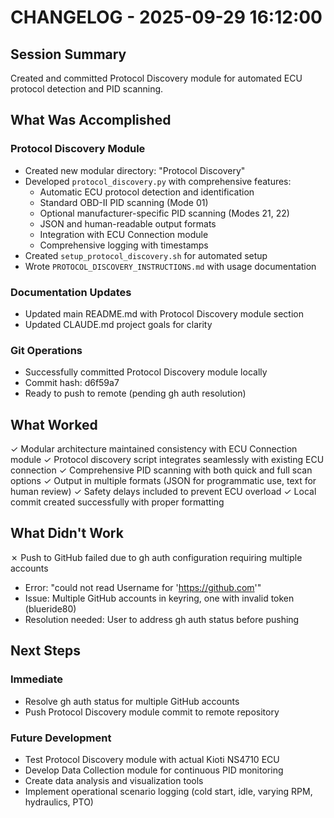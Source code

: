 # CHANGELOG - 2025-09-29 16:12:00

## Session Summary
Created and committed Protocol Discovery module for automated ECU protocol detection and PID scanning.

## What Was Accomplished

### Protocol Discovery Module
- Created new modular directory: "Protocol Discovery"
- Developed `protocol_discovery.py` with comprehensive features:
  - Automatic ECU protocol detection and identification
  - Standard OBD-II PID scanning (Mode 01)
  - Optional manufacturer-specific PID scanning (Modes 21, 22)
  - JSON and human-readable output formats
  - Integration with ECU Connection module
  - Comprehensive logging with timestamps
- Created `setup_protocol_discovery.sh` for automated setup
- Wrote `PROTOCOL_DISCOVERY_INSTRUCTIONS.md` with usage documentation

### Documentation Updates
- Updated main README.md with Protocol Discovery module section
- Updated CLAUDE.md project goals for clarity

### Git Operations
- Successfully committed Protocol Discovery module locally
- Commit hash: d6f59a7
- Ready to push to remote (pending gh auth resolution)

## What Worked

✓ Modular architecture maintained consistency with ECU Connection module
✓ Protocol discovery script integrates seamlessly with existing ECU connection
✓ Comprehensive PID scanning with both quick and full scan options
✓ Output in multiple formats (JSON for programmatic use, text for human review)
✓ Safety delays included to prevent ECU overload
✓ Local commit created successfully with proper formatting

## What Didn't Work

✗ Push to GitHub failed due to gh auth configuration requiring multiple accounts
- Error: "could not read Username for 'https://github.com'"
- Issue: Multiple GitHub accounts in keyring, one with invalid token (blueride80)
- Resolution needed: User to address gh auth status before pushing

## Next Steps

### Immediate
- Resolve gh auth status for multiple GitHub accounts
- Push Protocol Discovery module commit to remote repository

### Future Development
- Test Protocol Discovery module with actual Kioti NS4710 ECU
- Develop Data Collection module for continuous PID monitoring
- Create data analysis and visualization tools
- Implement operational scenario logging (cold start, idle, varying RPM, hydraulics, PTO)